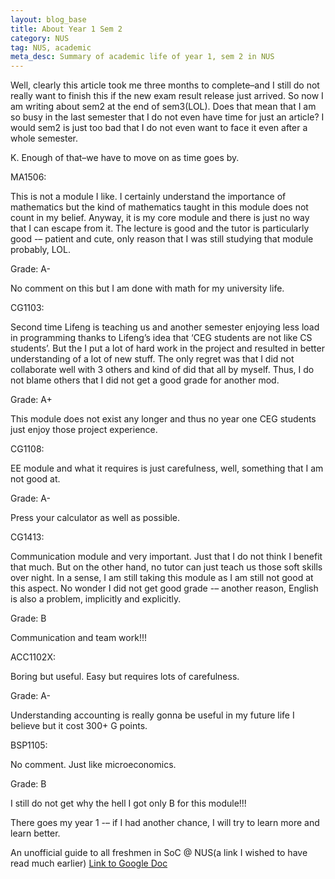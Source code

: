 ```yaml
---
layout: blog_base
title: About Year 1 Sem 2
category: NUS
tag: NUS, academic
meta_desc: Summary of academic life of year 1, sem 2 in NUS
---
```

Well, clearly this article took me three months to complete–and I still do not really want to finish this if the new exam result release just arrived. So now I am writing about sem2 at the end of sem3(LOL). Does that mean that I am so busy in the last semester that I do not even have time for just an article? I would sem2 is just too bad that I do not even want to face it even after a whole semester.

K. Enough of that–we have to move on as time goes by.



MA1506:

This is not a module I like. I certainly understand the importance of mathematics but the kind of mathematics taught in this module does not count in my belief. Anyway, it is my core module and there is just no way that I can escape from it. The lecture is good and the tutor is particularly good -– patient and cute, only reason that I was still studying that module probably, LOL.

Grade: A-

No comment on this but I am done with math for my university life.



CG1103:

Second time Lifeng is teaching us and another semester enjoying less load in programming thanks to Lifeng’s idea that ‘CEG students are not like CS students’. But the I put a lot of hard work in the project and resulted in better understanding of a lot of new stuff. The only regret was that I did not collaborate well with 3 others and kind of did that all by myself. Thus, I do not blame others that I did not get a good grade for another mod.

Grade: A+

This module does not exist any longer and thus no year one CEG students just enjoy those project experience.



CG1108:

EE module and what it requires is just carefulness, well, something that I am not good at.

Grade: A-

Press your calculator as well as possible.



CG1413:

Communication module and very important. Just that I do not think I benefit that much. But on the other hand, no tutor can just teach us those soft skills over night. In a sense, I am still taking this module as I am still not good at this aspect. No wonder I did not get good grade -– another reason, English is also a problem, implicitly and explicitly.

Grade: B

Communication and team work!!!



ACC1102X:

Boring but useful. Easy but requires lots of carefulness.

Grade: A-

Understanding accounting is really gonna be useful in my future life I believe but it cost 300+ G points.



BSP1105:

No comment. Just like microeconomics.

Grade: B

I still do not get why the hell I got only B for this module!!!


There goes my year 1 -– if I had another chance, I will try to learn more and learn better.

An unofficial guide to all freshmen in SoC @ NUS(a link I wished to have read much earlier) [Link to Google Doc](https://docs.google.com/document/d/1FbCWcnnajHWk594dKmN35b_we50WZf_-cwxqg-cYaRY/edit?pli=1)
